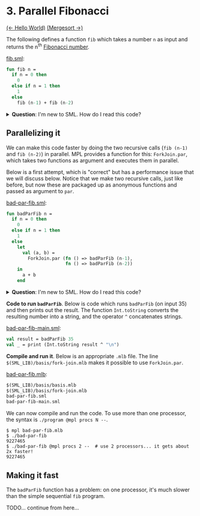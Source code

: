 # 3. Parallel Fibonacci

[(← Hello World)](../02-hello/README.md) [(Mergesort →)](../04-mergesort/README.md)

The following defines a function `fib` which takes a number `n` as input
and returns the n<sup>th</sup>
[Fibonacci number](https://en.wikipedia.org/wiki/Fibonacci_number).

[fib.sml](./fib.sml):
```sml
fun fib n =
  if n = 0 then
    0
  else if n = 1 then
    1
  else
    fib (n-1) + fib (n-2)
```

<details>
<summary><strong>Question</strong>: I'm new to SML. How do I read this code?</summary>
<blockquote>
In the code above, the first line begins defining a function
named <code>fib</code> that takes an argument <code>n</code>. We then write
the body of the function, which in this case is a conditional expression.
<br><br>
Conditional expressions are written
<code>if B then X else Y</code>, where <code>B</code> is a boolean expression
and <code>X</code> and <code>Y</code> are expressions of the same type.
Note that we compare equality with a single "=", i.e.
<code>n = 0</code> is a boolean expression.
<br><br>
If you are coming from a language such as C, Java, Python, JavaScript, etc.,
then SML is going to feel a bit different. It's a functional language, so
functions are defined by expressions instead of sequences of statements.
</blockquote>
</details>

## Parallelizing it

We can make this code faster by doing the two recursive calls
(`fib (n-1)` and `fib (n-2)`) in parallel. MPL provides a function for this:
`ForkJoin.par`, which takes two functions as argument and executes them in
parallel.

Below is a first attempt, which is "correct" but has a performance issue that
we will discuss below. Notice that we make two recursive
calls, just like before, but now these are packaged up as anonymous functions
and passed as argument to `par`.

[bad-par-fib.sml](./bad-par-fib.sml):
```sml
fun badParFib n =
  if n = 0 then
    0
  else if n = 1 then
    1
  else
    let
      val (a, b) =
        ForkJoin.par (fn () => badParFib (n-1),
                      fn () => badParFib (n-2))
    in
      a + b
    end
```

<details>
<summary><strong>Question</strong>: I'm new to SML. How do I read this code?</summary>
<blockquote>
There are three things in this code we haven't seen before:
<ol>
  <li>
    <code>val (a, b) = ...</code> introduces two variables by unpacking a
    tuple. The right hand side needs to be an expression that returns a
    tuple of two things.
  </li>

  <li>
    <code>let ... in ... end</code> lets us introduce new
    variables locally. In the above code, the variables <code>a</code>
    and <code>b</code> can be used only between the <code>in ... end</code>.
  </li>

  <li>
    <code>fn () => ...</code> is an anonymous (a.k.a. "lambda") function
    that takes no interesting arguments. A more general form is
    <code>fn x => A</code> where <code>A</code> is an expression that uses
    variable <code>x</code>.
  </li>
</ol>
</blockquote>
</details>

**Code to run `badParFib`**. Below is code which runs `badParFib` (on input
35) and then prints out the result. The function `Int.toString` converts the
resulting number into a string, and the operator `^` concatenates strings.

[bad-par-fib-main.sml](./bad-par-fib-main.sml):
```sml
val result = badParFib 35
val _ = print (Int.toString result ^ "\n")
```

**Compile and run it**. Below is an appropriate `.mlb` file.
The line `$(SML_LIB)/basis/fork-join.mlb` makes it possible to use
`ForkJoin.par`.

[bad-par-fib.mlb](./bad-par-fib.mlb):
```sml
$(SML_LIB)/basis/basis.mlb
$(SML_LIB)/basis/fork-join.mlb
bad-par-fib.sml
bad-par-fib-main.sml
```

We can now compile and run the code. To use more than one processor,
the syntax is `./program @mpl procs N --`.

```console
$ mpl bad-par-fib.mlb
$ ./bad-par-fib
9227465
$ ./bad-par-fib @mpl procs 2 --  # use 2 processors... it gets about 2x faster!
9227465
```

## Making it fast

The `badParFib` function has a problem: on one processor, it's much slower than
the simple sequential `fib` program.

TODO... continue from here...
